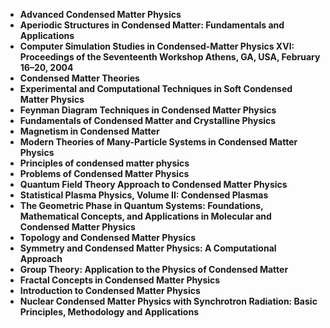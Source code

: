  <ul>
  
 <li><b><a target="_blank" href="https://github.com/manjunath5496/Condensed-Matter-Physics-Books/blob/master/cma(1).pdf" style="text-decoration:none;">Advanced Condensed Matter Physics</a></b></li>
  
<li><b><a target="_blank" href="https://github.com/manjunath5496/Condensed-Matter-Physics-Books/blob/master/cma(2).pdf" style="text-decoration:none;">Aperiodic Structures in Condensed Matter: Fundamentals and Applications</a></b></li>

<li><b><a target="_blank" href="https://github.com/manjunath5496/Condensed-Matter-Physics-Books/blob/master/cma(3).pdf" style="text-decoration:none;">Computer Simulation Studies in Condensed-Matter Physics XVI: Proceedings of the Seventeenth Workshop Athens, GA, USA, February 16–20, 2004</a></b></li>
  
<li><b><a target="_blank" href="https://github.com/manjunath5496/Condensed-Matter-Physics-Books/blob/master/cma(4).pdf" style="text-decoration:none;">Condensed Matter Theories</a></b></li>
                               
  <li><b><a target="_blank" href="https://github.com/manjunath5496/Condensed-Matter-Physics-Books/blob/master/cma(5).pdf" style="text-decoration:none;">Experimental and Computational Techniques in Soft Condensed Matter Physics</a></b></li>  
  
   <li><b><a target="_blank" href="https://github.com/manjunath5496/Condensed-Matter-Physics-Books/blob/master/cma(6).pdf" style="text-decoration:none;"> Feynman Diagram Techniques in Condensed Matter Physics</a></b></li>   
  
<li><b><a target="_blank" href="https://github.com/manjunath5496/Condensed-Matter-Physics-Books/blob/master/cma(7).pdf" style="text-decoration:none;">Fundamentals of Condensed Matter and Crystalline Physics</a></b></li>

 <li><b><a target="_blank" href="https://github.com/manjunath5496/Condensed-Matter-Physics-Books/blob/master/cma(8).pdf" style="text-decoration:none;">Magnetism in Condensed Matter </a></b></li>
  
<li><b><a target="_blank" href="https://github.com/manjunath5496/Condensed-Matter-Physics-Books/blob/master/cma(9).pdf" style="text-decoration:none;">Modern Theories of Many-Particle Systems in Condensed Matter Physics</a></b></li>

<li><b><a target="_blank" href="https://github.com/manjunath5496/Condensed-Matter-Physics-Books/blob/master/cma(10).pdf" style="text-decoration:none;">Principles of condensed matter physics</a></b></li>
  
<li><b><a target="_blank" href="https://github.com/manjunath5496/Condensed-Matter-Physics-Books/blob/master/cma(11).pdf" style="text-decoration:none;"> Problems of Condensed Matter Physics</a></b></li>
                               
  <li><b><a target="_blank" href="https://github.com/manjunath5496/Condensed-Matter-Physics-Books/blob/master/cma(12).pdf" style="text-decoration:none;">Quantum Field Theory Approach to Condensed Matter Physics </a></b></li>  
  
  <li><b><a target="_blank" href="https://github.com/manjunath5496/Condensed-Matter-Physics-Books/blob/master/cma(13).pdf" style="text-decoration:none;"> Statistical Plasma Physics, Volume II: Condensed Plasmas</a></b></li>
                               
  <li><b><a target="_blank" href="https://github.com/manjunath5496/Condensed-Matter-Physics-Books/blob/master/cma(14).pdf" style="text-decoration:none;">The Geometric Phase in Quantum Systems: Foundations, Mathematical Concepts, and Applications in Molecular and Condensed Matter Physics </a></b></li>  
     
  <li><b><a target="_blank" href="https://github.com/manjunath5496/Condensed-Matter-Physics-Books/blob/master/cma(15).pdf" style="text-decoration:none;"> Topology and Condensed Matter Physics</a></b></li>
                               
  <li><b><a target="_blank" href="https://github.com/manjunath5496/Condensed-Matter-Physics-Books/blob/master/cma(16).pdf" style="text-decoration:none;"> Symmetry and Condensed Matter Physics: A Computational Approach </a></b></li>  
      
   <li><b><a target="_blank" href="https://github.com/manjunath5496/Condensed-Matter-Physics-Books/blob/master/cma(17).pdf" style="text-decoration:none;"> Group Theory: Application to the Physics of Condensed Matter</a></b></li>
                               
  <li><b><a target="_blank" href="https://github.com/manjunath5496/Condensed-Matter-Physics-Books/blob/master/cma(18).pdf" style="text-decoration:none;">Fractal Concepts in Condensed Matter Physics </a></b></li>  
     
  <li><b><a target="_blank" href="https://github.com/manjunath5496/Condensed-Matter-Physics-Books/blob/master/cma(19).pdf" style="text-decoration:none;"> Introduction to Condensed Matter Physics</a></b></li>
                               
  <li><b><a target="_blank" href="https://github.com/manjunath5496/Condensed-Matter-Physics-Books/blob/master/cma(20).pdf" style="text-decoration:none;"> Nuclear Condensed Matter Physics with Synchrotron Radiation: Basic Principles, Methodology and Applications</a></b></li>   
  
  
  

</ul>
